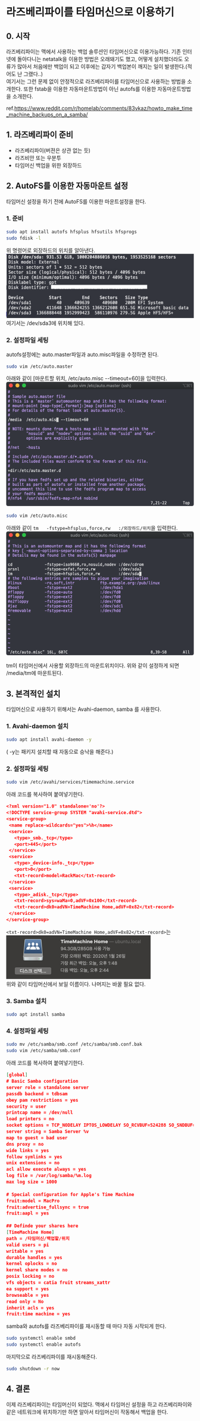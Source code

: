 # 라즈베리파이를 타임머신으로 이용하기

## 0. 시작

라즈베리파이는 맥에서 사용하는 백업 솔루션인 타임머신으로 이용가능하다. 기존 인터넷에 돌아다니는 netatalk을 이용한 방법은 오래돼기도 했고, 어떻게 설치했더라도 오류가 많아서 처음에만 백업이 되고 이후에는 갑자기 백업본이 깨지는 일이 발생한다.(적어도 난 그랬다..)  
여기서는 그런 문제 없이 안정적으로 라즈베리파이를 타임머신으로 사용하는 방법을 소개한다. 또한 fstab을 이용한 자동마운트방법이 아닌 autofs를 이용한 자동마운트방법을 소개한다.

ref.<https://www.reddit.com/r/homelab/comments/83vkaz/howto_make_time_machine_backups_on_a_samba/>

## 1. 라즈베리파이 준비

- 라즈베리파이(버젼은 상관 없는 듯)
- 라즈비안 또는 우분투
- 타임머신 백업을 위한 외장하드

## 2. AutoFS를 이용한 자동마운트 설정

타임머신 설정을 하기 전에 AutoFS를 이용한 마운트설정을 한다.

### 1. 준비

``` sh
sudo apt install autofs hfsplus hfsutils hfsprogs
sudo fdisk -l
```

위 명령어로 외장하드의 위치를 알아낸다.  
![Fig4](Fig4.png)  
여기서는 /dev/sda3에 위치해 있다.  

### 2. 설정파일 세팅

autofs설정에는 auto.master파일과 auto.misc파일을 수정하면 된다.

``` sh
sudo vim /etc/auto.master
```

아래와 같이 [마운트할 위치,   /etc/auto.misc --timeout=60]을 입력한다.  
![Fig2](Fig2.png)

``` sh
sudo vim /etc/auto.misc
```

아래와 같이 `tm   -fstype=hfsplus,force,rw   :/외장하드/위치`을 입력한다.  
![Fig3](Fig3.png)

tm이 타임머신에서 사용할 외장하드의 마운트위치이다. 위와 같이 설정하게 되면 /media/tm에 마운트된다.

## 3. 본격적인 설치

타임머신으로 사용하기 위해서는 Avahi-daemon, samba 를 사용한다.

### 1. Avahi-daemon 설치

``` sh
sudo apt install avahi-daemon -y
```

( -y는 패키지 설치할 때 자동으로 승낙을 해준다.)

### 2. 설정파일 세팅

``` sh
sudo vim /etc/avahi/services/timemachine.service
```  

아래 코드를 복사하여 붙여넣기한다.  

``` json
<?xml version="1.0" standalone='no'?>
<!DOCTYPE service-group SYSTEM "avahi-service.dtd">
<service-group>
 <name replace-wildcards="yes">%h</name>
 <service>
   <type>_smb._tcp</type>
   <port>445</port>
 </service>
 <service>
   <type>_device-info._tcp</type>
   <port>0</port>
   <txt-record>model=RackMac</txt-record>
 </service>
 <service>
   <type>_adisk._tcp</type>
   <txt-record>sys=waMa=0,adVF=0x100</txt-record>
   <txt-record>dk0=adVN=TimeMachine Home,adVF=0x82</txt-record>
 </service>
</service-group>
```

`<txt-record>dk0=adVN=TimeMachine Home,adVF=0x82</txt-record>`는  
![Fig1](./Fig1.png)  
위와 같이 타임머신에서 보일 이름이다.
나머지는 바꿀 필요 없다.

### 3. Samba 설치

``` sh
sudo apt install samba
```

### 4. 설정파일 세팅

``` sh
sudo mv /etc/samba/smb.conf /etc/samba/smb.conf.bak
sudo vim /etc/samba/smb.conf
```

아래 코드를 복사하여 붙여넣기한다.

``` json
[global]
# Basic Samba configuration
server role = standalone server
passdb backend = tdbsam
obey pam restrictions = yes
security = user
printcap name = /dev/null
load printers = no
socket options = TCP_NODELAY IPTOS_LOWDELAY SO_RCVBUF=524288 SO_SNDBUF=524288
server string = Samba Server %v
map to guest = bad user
dns proxy = no
wide links = yes
follow symlinks = yes
unix extensions = no
acl allow execute always = yes
log file = /var/log/samba/%m.log
max log size = 1000

# Special configuration for Apple's Time Machine
fruit:model = MacPro
fruit:advertise_fullsync = true
fruit:aapl = yes

## Definde your shares here
[TimeMachine Home]
path = /타임머신/백업할/위치
valid users = pi
writable = yes
durable handles = yes
kernel oplocks = no
kernel share modes = no
posix locking = no
vfs objects = catia fruit streams_xattr
ea support = yes
browseable = yes
read only = No
inherit acls = yes
fruit:time machine = yes
```

samba와 autofs를 라즈베리파이를 재시동할 때 마다 자동 시작되게 한다.

``` sh
sudo systemctl enable smbd
sudo systemctl enable autofs
```

마지막으로 라즈베리파이를 재시동해준다.

``` sh
sudo shutdown -r now
```

## 4. 결론

이제 라즈베리파이는 타임머신이 되었다. 맥에서 타임머신 설정을 하고 라즈베리파이와 같은 네트워크에 위치하기만 하면 알아서 타임머신이 작동해서 백업을 한다.
